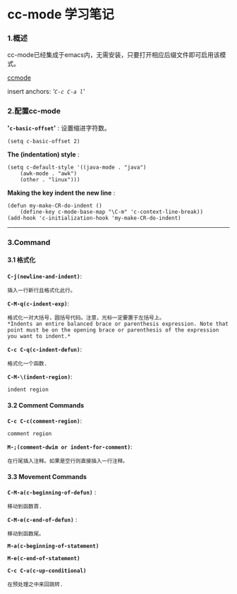 cc-mode 学习笔记
==========

### 1.概述 ###
cc-mode已经集成于emacs内，无需安装，只要打开相应后缀文件即可启用该模式。

[ccmode](http://www.gnu.org/software/emacs/manual/html_mono/ccmode.html)

insert anchors: *'`C-c C-a l`'*

### 2.配置cc-mode ###

**'`c-basic-offset`'** : 设置缩进字符数。

    (setq c-basic-offset 2)
	
**The (indentation) style** :

	(setq c-default-style '((java-mode . "java")
		(awk-mode . "awk")
		(other . "linux")))

**Making the <RET> key indent the new line** :

	(defun my-make-CR-do-indent ()
		(define-key c-mode-base-map "\C-m" 'c-context-line-break))
	(add-hook 'c-initialization-hook 'my-make-CR-do-indent)

* * * * *

### 3.Command ###

#### 3.1 格式化 ####

**`C-j(newline-and-indent)`**:

	插入一行新行且格式化此行。

**`C-M-q(c-indent-exp)`**:

	格式化一对大括号，圆括号代码。注意，光标一定要置于左括号上。
	*Indents an entire balanced brace or parenthesis expression. Note that point must be on the opening brace or parenthesis of the expression you want to indent.*

**`C-c C-q(c-indent-defun)`**:

	格式化一个函数.
	
**`C-M-\(indent-region)`**:

	indent region
	
#### 3.2 Comment Commands ####

**`C-c C-c(comment-region)`**:

	comment region
	
**`M-;(comment-dwim or indent-for-comment)`**:

	在行尾插入注释。如果是空行则直接插入一行注释。

#### 3.3 Movement Commands ####

**`C-M-a(c-beginning-of-defun)`** :

	移动到函数首.
	
**`C-M-e(c-end-of-defun)`** : 

	移动到函数尾。
	
**`M-a(c-beginning-of-statement)`**

**`M-e(c-end-of-statement)`**

**`C-c C-u(c-up-conditional)`**

	在预处理之中来回跳转.
